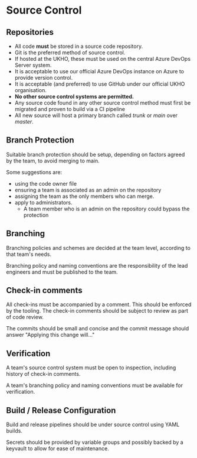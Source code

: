 # Source Control

## Repositories

- All code **must** be stored in a source code repository.
- Git is the preferred method of source control.
- If hosted at the UKHO, these must be used on the central Azure DevOps Server system.
- It is acceptable to use our official Azure DevOps instance on Azure to provide version control.
- It is acceptable (and preferred) to use GitHub under our official UKHO organisation.
- **No other source control systems are permitted.**
- Any source code found in any other source control method must first be migrated and proven to build via a CI pipeline
- All new source will host a primary branch called _trunk_ or _main_ over _master_.

## Branch Protection

Suitable branch protection should be setup, depending on factors agreed by the team, to avoid merging to main.

Some suggestions are: 

- using the code owner file
- ensuring a team is associated as an admin on the repository
- assigning the team as the only members who can merge.
- apply to administrators.
  - A team member who is an admin on the repository could bypass the protection

## Branching

Branching policies and schemes are decided at the team level, according to that team's needs.

Branching policy and naming conventions are the responsibility of the lead engineers and must be published to the team.

## Check-in comments

All check-ins must be accompanied by a comment.  This should be enforced by the tooling.  The check-in comments should be subject to review as part of code review.

The commits should be small and concise and the commit message should answer "Applying this change will..."

## Verification

A team's source control system must be open to inspection, including history of check-in comments.

A team's branching policy and naming conventions must be available for verification.

## Build / Release Configuration

Build and release pipelines should be under source control using YAML builds.

Secrets should be provided by variable groups and possibly backed by a keyvault to allow for ease of maintenance. 
